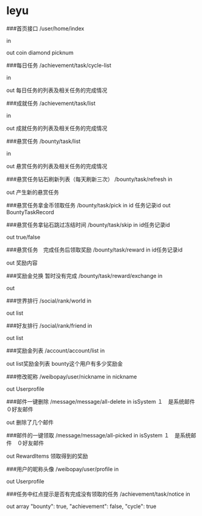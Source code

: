 # leyu

###首页接口
/user/home/index

in

out
coin diamond picknum


###每日任务
/achievement/task/cycle-list

in

out
每日任务的列表及相关任务的完成情况

###成就任务
/achievement/task/list

in

out
成就任务的列表及相关任务的完成情况

###悬赏任务
/bounty/task/list

in

out
悬赏任务的列表及相关任务的完成情况

###悬赏任务钻石刷新列表（每天刷新三次）
/bounty/task/refresh
in

out
产生新的悬赏任务

###悬赏任务拿金币领取任务
/bounty/task/pick
in
id 任务记录id
out
BountyTaskRecord

###悬赏任务拿钻石跳过冻结时间
/bounty/task/skip
in
id任务记录id

out
true/false

###悬赏任务　完成任务后领取奖励
/bounty/task/reward
in
id任务记录id

out
奖励内容

###奖励金兑换 暂时没有完成
/bounty/task/reward/exchange
in

out

###世界排行
/social/rank/world
in

out
list

###好友排行
/social/rank/friend
in

out
list

###奖励金列表
/account/account/list
in

out
list奖励金列表  bounty这个用户有多少奖励金

###修改昵称
/weibopay/user/nickname
in
nickname

out
Userprofile

###邮件一键删除
/message/message/all-delete
in
isSystem １　是系统邮件　０好友邮件

out
删除了几个邮件

###邮件的一键领取
/message/message/all-picked
in
isSystem １　是系统邮件　０好友邮件

out
RewardItems 领取得到的奖励

###用户的昵称头像
/weibopay/user/profile
in

out
Userprofile


###任务中红点提示是否有完成没有领取的任务
/achievement/task/notice
in

out
array
"bounty": true,
"achievement": false,
"cycle": true





